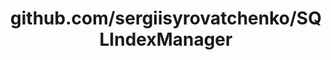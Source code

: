 ---
layout: post
title: github.com/sergiisyrovatchenko/SQLIndexManager
categories: link
tags: [انگلیسی, برنامه‌نویسی]
---